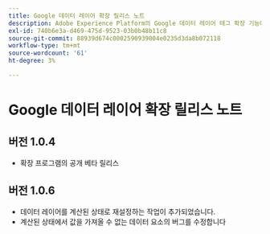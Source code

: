 ```yaml
---
title: Google 데이터 레이어 확장 릴리스 노트
description: Adobe Experience Platform의 Google 데이터 레이어 태그 확장 기능에 대한 최신 릴리스 정보입니다.
exl-id: 740b6e3a-d469-475d-9523-03b0b48b11c8
source-git-commit: 88939d674c0002590939004e0235d3da8b072118
workflow-type: tm+mt
source-wordcount: '61'
ht-degree: 3%

---
```


# Google 데이터 레이어 확장 릴리스 노트

## 버전 1.0.4

* 확장 프로그램의 공개 베타 릴리스

## 버전 1.0.6

* 데이터 레이어를 계산된 상태로 재설정하는 작업이 추가되었습니다.
* 계산된 상태에서 값을 가져올 수 없는 데이터 요소의 버그를 수정합니다
